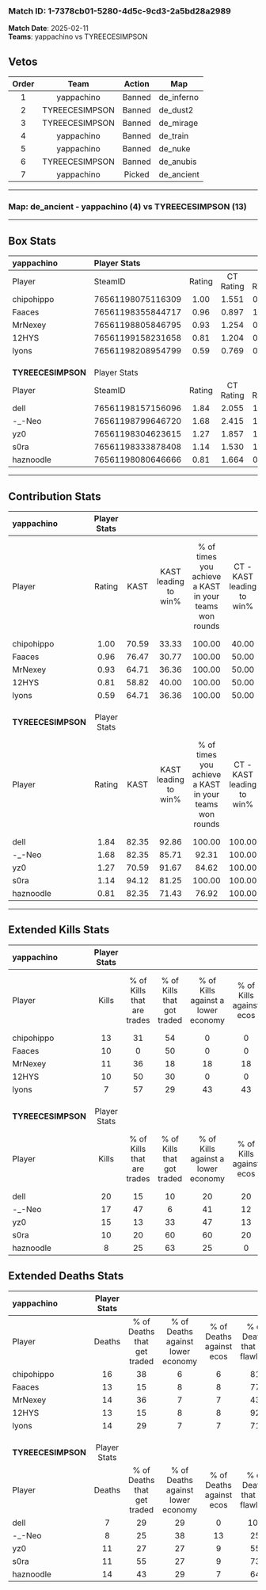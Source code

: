 ### Match ID: 1-7378cb01-5280-4d5c-9cd3-2a5bd28a2989  
**Match Date**: 2025-02-11  
**Teams**: yappachino vs TYREECESIMPSON  

## Vetos  

| Order | Team | Action | Map |
| :---: | :--: | :----: | --- |
| 1 | yappachino | Banned | de_inferno |
| 2 | TYREECESIMPSON | Banned | de_dust2 |
| 3 | TYREECESIMPSON | Banned | de_mirage |
| 4 | yappachino | Banned | de_train |
| 5 | yappachino | Banned | de_nuke |
| 6 | TYREECESIMPSON | Banned | de_anubis |
| 7 | yappachino | Picked | de_ancient |

---  

### **Map**: de_ancient - yappachino (4) vs TYREECESIMPSON (13)  
---  

## Box Stats  

| **yappachino**     | Player Stats      |        |           |          |       |       |       |         |        |      |     |
| :- | :- | :-: | :-: | :-: | :-: | :-: | :-: | :-: | :-: | :-: | :-: |
| Player             | SteamID           | Rating | CT Rating | T Rating | KAST  |  ADR  | Kills | Assists | Deaths | K/D  | HS% |
| chipohippo         | 76561198075116309 |  1.00  |   1.551   |  0.350   | 70.59 | 73.8  |  13   |    4    |   16   | 0.81 | 46  |
| Faaces             | 76561198355844717 |  0.96  |   0.897   |  1.359   | 76.47 | 70.7  |  10   |    3    |   13   | 0.77 | 30  |
| MrNexey            | 76561198805846795 |  0.93  |   1.254   |  0.696   | 64.71 | 77.5  |  11   |    5    |   14   | 0.79 | 54  |
| 12HYS              | 76561199158231658 |  0.81  |   1.204   |  0.071   | 58.82 | 57.9  |  10   |    5    |   13   | 0.77 | 20  |
| lyons              | 76561198208954799 |  0.59  |   0.769   |  0.491   | 64.71 | 40.9  |   7   |    2    |   14   | 0.50 | 71  |
|                    |                   |        |           |          |       |       |       |         |        |      |     |
|                    |                   |        |           |          |       |       |       |         |        |      |     |
|                    |                   |        |           |          |       |       |       |         |        |      |     |
| **TYREECESIMPSON** | Player Stats      |        |           |          |       |       |       |         |        |      |     |
| Player             | SteamID           | Rating | CT Rating | T Rating | KAST  |  ADR  | Kills | Assists | Deaths | K/D  | HS% |
| dell               | 76561198157156096 |  1.84  |   2.055   |  1.844   | 82.35 | 109.9 |  20   |    4    |   7    | 2.86 | 50  |
| -_-Neo             | 76561198799646720 |  1.68  |   2.415   |  1.475   | 82.35 | 112.8 |  17   |    8    |   8    | 2.13 | 41  |
| yz0                | 76561198304623615 |  1.27  |   1.857   |  1.157   | 70.59 | 82.7  |  15   |    1    |   11   | 1.36 | 53  |
| s0ra               | 76561198333878408 |  1.14  |   1.530   |  1.262   | 94.12 | 68.0  |  10   |    2    |   11   | 0.91 | 70  |
| haznoodle          | 76561198080646666 |  0.81  |   1.664   |  0.728   | 82.35 | 47.7  |   8   |    5    |   14   | 0.57 | 37  |
---  

## Contribution Stats  

| **yappachino**     | Player Stats |       |                      |                                                        |                           |                                                             |                          |                                                            |
| :- | :-: | :-: | :-: | :-: | :-: | :-: | :-: | :-: |
| Player             |    Rating    | KAST  | KAST leading to win% | % of times you achieve a KAST in your teams won rounds | CT - KAST leading to win% | CT - % of times you achieve a KAST in your teams won rounds | T - KAST leading to win% | T - % of times you achieve a KAST in your teams won rounds |
| chipohippo         |     1.00     | 70.59 |        33.33         |                         100.00                         |           40.00           |                           100.00                            |           0.00           |                            0.00                            |
| Faaces             |     0.96     | 76.47 |        30.77         |                         100.00                         |           50.00           |                           100.00                            |           0.00           |                            0.00                            |
| MrNexey            |     0.93     | 64.71 |        36.36         |                         100.00                         |           50.00           |                           100.00                            |           0.00           |                            0.00                            |
| 12HYS              |     0.81     | 58.82 |        40.00         |                         100.00                         |           50.00           |                           100.00                            |           0.00           |                            0.00                            |
| lyons              |     0.59     | 64.71 |        36.36         |                         100.00                         |           50.00           |                           100.00                            |           0.00           |                            0.00                            |
|                    |              |       |                      |                                                        |                           |                                                             |                          |                                                            |
|                    |              |       |                      |                                                        |                           |                                                             |                          |                                                            |
|                    |              |       |                      |                                                        |                           |                                                             |                          |                                                            |
| **TYREECESIMPSON** | Player Stats |       |                      |                                                        |                           |                                                             |                          |                                                            |
| Player             |    Rating    | KAST  | KAST leading to win% | % of times you achieve a KAST in your teams won rounds | CT - KAST leading to win% | CT - % of times you achieve a KAST in your teams won rounds | T - KAST leading to win% | T - % of times you achieve a KAST in your teams won rounds |
| dell               |     1.84     | 82.35 |        92.86         |                         100.00                         |          100.00           |                           100.00                            |          88.89           |                           100.00                           |
| -_-Neo             |     1.68     | 82.35 |        85.71         |                         92.31                          |          100.00           |                            80.00                            |          80.00           |                           100.00                           |
| yz0                |     1.27     | 70.59 |        91.67         |                         84.62                          |          100.00           |                           100.00                            |          85.71           |                           75.00                            |
| s0ra               |     1.14     | 94.12 |        81.25         |                         100.00                         |          100.00           |                           100.00                            |          72.73           |                           100.00                           |
| haznoodle          |     0.81     | 82.35 |        71.43         |                         76.92                          |          100.00           |                           100.00                            |          55.56           |                           62.50                            |
---  

## Extended Kills Stats  

| **yappachino**     | Player Stats |                            |                            |                                    |                         |                              |                                 |                                       |                    |           |
| :- | :-: | :-: | :-: | :-: | :-: | :-: | :-: | :-: | :-: | :-: |
| Player             |    Kills     | % of Kills that are trades | % of Kills that got traded | % of Kills against a lower economy | % of Kills against ecos | % of Kills that are flawless | % of Kills that are close duels | % of Kills that are assisted by flash | Pistol Round Kills | AWP Kills |
| chipohippo         |      13      |             31             |             54             |                 0                  |            0            |              54              |                0                |                   0                   |         0          |     1     |
| Faaces             |      10      |             0              |             50             |                 0                  |            0            |              80              |                0                |                   0                   |         0          |     2     |
| MrNexey            |      11      |             36             |             18             |                 18                 |           18            |              45              |                0                |                   0                   |         0          |     1     |
| 12HYS              |      10      |             50             |             30             |                 0                  |            0            |              60              |                0                |                  10                   |         7          |     1     |
| lyons              |      7       |             57             |             29             |                 43                 |           43            |              86              |                0                |                   0                   |         0          |     0     |
|                    |              |                            |                            |                                    |                         |                              |                                 |                                       |                    |           |
|                    |              |                            |                            |                                    |                         |                              |                                 |                                       |                    |           |
|                    |              |                            |                            |                                    |                         |                              |                                 |                                       |                    |           |
| **TYREECESIMPSON** | Player Stats |                            |                            |                                    |                         |                              |                                 |                                       |                    |           |
| Player             |    Kills     | % of Kills that are trades | % of Kills that got traded | % of Kills against a lower economy | % of Kills against ecos | % of Kills that are flawless | % of Kills that are close duels | % of Kills that are assisted by flash | Pistol Round Kills | AWP Kills |
| dell               |      20      |             15             |             10             |                 20                 |           20            |              75              |                0                |                   0                   |         7          |     5     |
| -_-Neo             |      17      |             47             |             6              |                 41                 |           12            |              76              |                0                |                  18                   |         0          |     0     |
| yz0                |      15      |             13             |             33             |                 47                 |           13            |              87              |                0                |                   0                   |         1          |     4     |
| s0ra               |      10      |             20             |             60             |                 60                 |           20            |              70              |               10                |                   0                   |         0          |     0     |
| haznoodle          |      8       |             25             |             63             |                 25                 |            0            |              25              |               13                |                   0                   |         0          |     1     |
## Extended Deaths Stats  

| **yappachino**     | Player Stats |                             |                                   |                          |                               |                            |                           |               |
| :- | :-: | :-: | :-: | :-: | :-: | :-: | :-: | :-: |
| Player             |    Deaths    | % of Deaths that get traded | % of Deaths against lower economy | % of Deaths against ecos | % of Deaths that are flawless | % of Deaths that are close | % of Deaths while blinded | Deaths to AWP |
| chipohippo         |      16      |             38              |                 6                 |            6             |              81               |             6              |             0             |       2       |
| Faaces             |      13      |             15              |                 8                 |            8             |              77               |             0              |             8             |       2       |
| MrNexey            |      14      |             36              |                 7                 |            7             |              43               |             7              |             7             |       2       |
| 12HYS              |      13      |             15              |                 8                 |            8             |              92               |             0              |             8             |       0       |
| lyons              |      14      |             29              |                 7                 |            7             |              71               |             0              |             0             |       2       |
|                    |              |                             |                                   |                          |                               |                            |                           |               |
|                    |              |                             |                                   |                          |                               |                            |                           |               |
|                    |              |                             |                                   |                          |                               |                            |                           |               |
| **TYREECESIMPSON** | Player Stats |                             |                                   |                          |                               |                            |                           |               |
| Player             |    Deaths    | % of Deaths that get traded | % of Deaths against lower economy | % of Deaths against ecos | % of Deaths that are flawless | % of Deaths that are close | % of Deaths while blinded | Deaths to AWP |
| dell               |      7       |             29              |                29                 |            0             |              100              |             0              |            14             |       2       |
| -_-Neo             |      8       |             25              |                38                 |            13            |              25               |             0              |             0             |       1       |
| yz0                |      11      |             27              |                27                 |            9             |              55               |             0              |             0             |       2       |
| s0ra               |      11      |             55              |                27                 |            9             |              73               |             0              |             0             |       0       |
| haznoodle          |      14      |             43              |                29                 |            7             |              64               |             0              |             0             |       2       |
